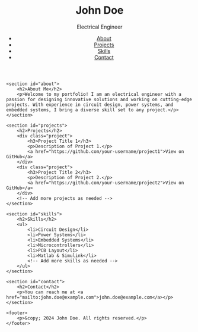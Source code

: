 <!DOCTYPE html>
<html lang="en">
<head>
    <meta charset="UTF-8">
    <meta name="viewport" content="width=device-width, initial-scale=1.0">
    <title>Electrical Engineering Portfolio</title>
    <link rel="stylesheet" href="styles.css">
</head>
<body>
    <header>
        <h1>John Doe</h1>
        <p>Electrical Engineer</p>
        <nav>
            <ul>
                <li><a href="#about">About</a></li>
                <li><a href="#projects">Projects</a></li>
                <li><a href="#skills">Skills</a></li>
                <li><a href="#contact">Contact</a></li>
            </ul>
        </nav>
    </header>

    <section id="about">
        <h2>About Me</h2>
        <p>Welcome to my portfolio! I am an electrical engineer with a passion for designing innovative solutions and working on cutting-edge projects. With experience in circuit design, power systems, and embedded systems, I bring a diverse skill set to any project.</p>
    </section>

    <section id="projects">
        <h2>Projects</h2>
        <div class="project">
            <h3>Project Title 1</h3>
            <p>Description of Project 1.</p>
            <a href="https://github.com/your-username/project1">View on GitHub</a>
        </div>
        <div class="project">
            <h3>Project Title 2</h3>
            <p>Description of Project 2.</p>
            <a href="https://github.com/your-username/project2">View on GitHub</a>
        </div>
        <!-- Add more projects as needed -->
    </section>

    <section id="skills">
        <h2>Skills</h2>
        <ul>
            <li>Circuit Design</li>
            <li>Power Systems</li>
            <li>Embedded Systems</li>
            <li>Microcontrollers</li>
            <li>PCB Layout</li>
            <li>Matlab & Simulink</li>
            <!-- Add more skills as needed -->
        </ul>
    </section>

    <section id="contact">
        <h2>Contact</h2>
        <p>You can reach me at <a href="mailto:john.doe@example.com">john.doe@example.com</a></p>
    </section>

    <footer>
        <p>&copy; 2024 John Doe. All rights reserved.</p>
    </footer>
</body>
</html>

